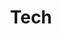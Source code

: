 ---
category: [tech] #Category ID.
hue: var(--c-themeHueOrange) #Category hue. See note [1].
title: Tech #Category title.
description: Lorem ipsum dolor sit amet.
---